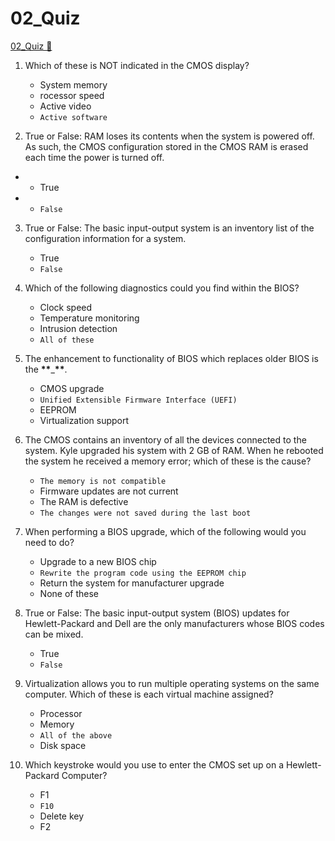 # 02_Quiz

[02_Quiz &#128279;](https://alison.com/topic/learn/84204/review-quiz)

1. Which of these is NOT indicated in the CMOS display?

   - System memory
   - rocessor speed
   - Active video
   - `Active software`

2. True or False: RAM loses its contents when the system is powered off. As such, the CMOS configuration stored in the CMOS RAM is erased each time the power is turned off.

- - True
- - `False`

3. True or False: The basic input-output system is an inventory list of the configuration information for a system.

   - True
   - `False`

4. Which of the following diagnostics could you find within the BIOS?

   - Clock speed
   - Temperature monitoring
   - Intrusion detection
   - `All of these`

5. The enhancement to functionality of BIOS which replaces older BIOS is the **\*\***\_**\*\***.

   - CMOS upgrade
   - `Unified Extensible Firmware Interface (UEFI)`
   - EEPROM
   - Virtualization support

6. The CMOS contains an inventory of all the devices connected to the system. Kyle upgraded his system with 2 GB of RAM. When he rebooted the system he received a memory error; which of these is the cause?

   - `The memory is not compatible`
   - Firmware updates are not current
   - The RAM is defective
   - `The changes were not saved during the last boot`

7. When performing a BIOS upgrade, which of the following would you need to do?

   - Upgrade to a new BIOS chip
   - `Rewrite the program code using the EEPROM chip`
   - Return the system for manufacturer upgrade
   - None of these

8. True or False: The basic input-output system (BIOS) updates for Hewlett-Packard and Dell are the only manufacturers whose BIOS codes can be mixed.

   - True
   - `False`

9. Virtualization allows you to run multiple operating systems on the same computer. Which of these is each virtual machine assigned?

   - Processor
   - Memory
   - `All of the above`
   - Disk space

10. Which keystroke would you use to enter the CMOS set up on a Hewlett-Packard Computer?

    - F1
    - `F10`
    - Delete key
    - F2
